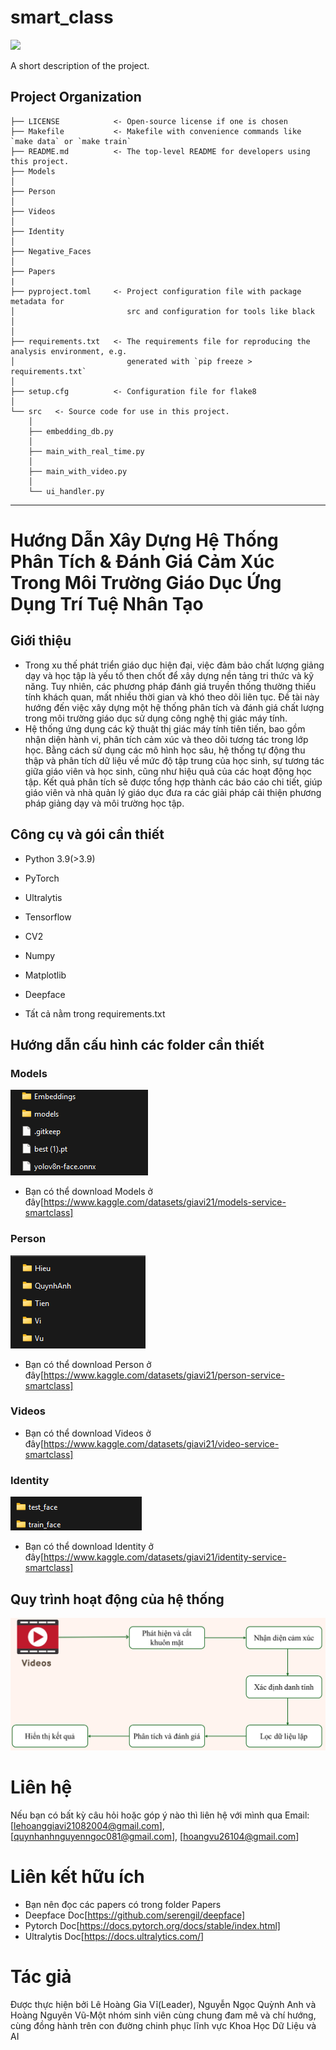 # smart_class

<a target="_blank" href="https://cookiecutter-data-science.drivendata.org/">
    <img src="https://img.shields.io/badge/CCDS-Project%20template-328F97?logo=cookiecutter" />
</a>

A short description of the project.

## Project Organization

```
├── LICENSE            <- Open-source license if one is chosen
├── Makefile           <- Makefile with convenience commands like `make data` or `make train`
├── README.md          <- The top-level README for developers using this project.
├── Models
│
├── Person              
│      
├── Videos   
│
├── Identity  
│ 
├── Negative_Faces                  
│
├── Papers  
|
├── pyproject.toml     <- Project configuration file with package metadata for 
│                         src and configuration for tools like black
│
│
├── requirements.txt   <- The requirements file for reproducing the analysis environment, e.g.
│                         generated with `pip freeze > requirements.txt`
│
├── setup.cfg          <- Configuration file for flake8
│
└── src   <- Source code for use in this project.
    │
    ├── embedding_db.py            
    │
    ├── main_with_real_time.py               
    │
    ├── main_with_video.py              
    │
    └── ui_handler.py               
```

--------
# Hướng Dẫn Xây Dựng Hệ Thống Phân Tích & Đánh Giá Cảm Xúc Trong Môi Trường Giáo Dục Ứng Dụng Trí Tuệ Nhân Tạo

## Giới thiệu
- Trong xu thế phát triển giáo dục hiện đại, việc đảm bảo chất lượng giảng dạy và học tập là yếu tố then chốt để xây dựng nền tảng tri thức và kỹ năng. Tuy nhiên, các phương pháp đánh giá truyền thống thường thiếu tính khách quan, mất nhiều thời gian và khó theo dõi liên tục. Đề tài này hướng đến việc xây dựng một hệ thống phân tích và đánh giá chất lượng trong môi trường giáo dục sử dụng công nghệ thị giác máy tính.
- Hệ thống ứng dụng các kỹ thuật thị giác máy tính tiên tiến, bao gồm nhận diện hành vi, phân tích cảm xúc và theo dõi tương tác trong lớp học. Bằng cách sử dụng các mô hình học sâu, hệ thống tự động thu thập và phân tích dữ liệu về mức độ tập trung của học sinh, sự tương tác giữa giáo viên và học sinh, cũng như hiệu quả của các hoạt động học tập. Kết quả phân tích sẽ được tổng hợp thành các báo cáo chi tiết, giúp giáo viên và nhà quản lý giáo dục đưa ra các giải pháp cải thiện phương pháp giảng dạy và môi trường học tập.

## Công cụ và gói cần thiết
- Python 3.9(>3.9)
- PyTorch 
- Ultralytis
- Tensorflow
- CV2
- Numpy
- Matplotlib
- Deepface

- Tất cả nằm trong requirements.txt
## Hướng dẫn cấu hình các folder cần thiết
### Models
![Models](models.jpg)
- Bạn có thể download Models ở đây[https://www.kaggle.com/datasets/giavi21/models-service-smartclass]
### Person
![Person](person.png)
- Bạn có thể download Person ở đây[https://www.kaggle.com/datasets/giavi21/person-service-smartclass]
### Videos
- Bạn có thể download Videos ở đây[https://www.kaggle.com/datasets/giavi21/video-service-smartclass]
### Identity
![Identity](identity.png)
- Bạn có thể download Identity ở đây[https://www.kaggle.com/datasets/giavi21/identity-service-smartclass]

## Quy trình hoạt động của hệ thống 
![Mô tả quy trình](system_process.png)

# Liên hệ
Nếu bạn có bất kỳ câu hỏi hoặc góp ý nào thì liên hệ với mình qua Email:[lehoanggiavi21082004@gmail.com], [quynhanhnguyenngoc081@gmail.com], [hoangvu26104@gmail.com]

# Liên kết hữu ích
- Bạn nên đọc các papers có trong folder Papers
- Deepface Doc[https://github.com/serengil/deepface]
- Pytorch Doc[https://docs.pytorch.org/docs/stable/index.html]
- Ultralytis Doc[https://docs.ultralytics.com/]

# Tác giả 
Được thực hiện bởi Lê Hoàng Gia Vĩ(Leader), Nguyễn Ngọc Quỳnh Anh và Hoàng Nguyên Vũ-Một nhóm sinh viên cùng chung đam mê và chí hướng, cùng đồng hành trên con đường chinh phục lĩnh vực Khoa Học Dữ Liệu và AI
